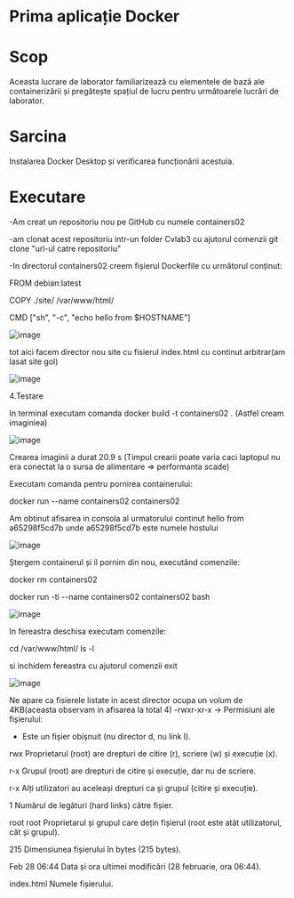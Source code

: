# Prima aplicație Docker

# Scop
Aceasta lucrare de laborator familiarizează cu elementele de bază ale containerizării și pregătește spațiul de lucru pentru următoarele lucrări de laborator.

# Sarcina

Instalarea Docker Desktop și verificarea funcționării acestuia.

# Executare 

-Am creat un repositoriu nou pe GitHub cu numele containers02 

-am clonat acest repositoriu intr-un folder Cvlab3 cu ajutorul comenzii git clone "url-ul catre repositoriu"

-In directorul containers02 creem fișierul Dockerfile cu următorul conținut:

FROM debian:latest

COPY ./site/ /var/www/html/

CMD ["sh", "-c", "echo hello from $HOSTNAME"]

![image](https://github.com/user-attachments/assets/f9aa7ae2-7b53-45a2-9b9f-9359ff691a31)

tot aici facem director nou site cu fisierul index.html cu continut arbitrar(am lasat site gol)

![image](https://github.com/user-attachments/assets/8270046c-e3bf-4a8f-8314-eb9a1dca3be4)

4.Testare 

In terminal executam comanda docker build -t containers02 . (Astfel cream imaginiea)

![image](https://github.com/user-attachments/assets/634ec4a5-1bbf-4aaa-834f-cab1245109bb)

Crearea imaginii a durat 20.9 s (Timpul crearii poate varia caci laptopul nu era conectat la o sursa de alimentare => performanta scade)

Executam comanda pentru pornirea containerului: 

docker run --name containers02 containers02

Am obtinut afisarea in consola al urmatorului continut hello from a65298f5cd7b unde a65298f5cd7b este numele hostului 

![image](https://github.com/user-attachments/assets/ed1116bd-7bd1-484b-8d96-dea81c1daef6)

Ștergem containerul și il pornim din nou, executând comenzile:

docker rm containers02

docker run -ti --name containers02 containers02 bash

![image](https://github.com/user-attachments/assets/70c41373-6d67-42c8-bb2c-80eb5e9732ec)

In fereastra deschisa executam comenzile:

cd /var/www/html/
ls -l

si inchidem fereastra cu ajutorul comenzii exit

![image](https://github.com/user-attachments/assets/c24d7ec0-a6da-4de0-bfbf-dcb6faf1a419)

Ne apare ca fisierele listate in acest director ocupa un volum de 4KB(aceasta observam in afisarea la total 4)
-rwxr-xr-x → Permisiuni ale fișierului:

- Este un fișier obișnuit (nu director d, nu link l).

rwx Proprietarul (root) are drepturi de citire (r), scriere (w) și execuție (x).

r-x Grupul (root) are drepturi de citire și execuție, dar nu de scriere.

r-x Alți utilizatori au aceleași drepturi ca și grupul (citire și execuție).

1 Numărul de legături (hard links) către fișier.

root root Proprietarul și grupul care dețin fișierul (root este atât utilizatorul, cât și grupul).

215 Dimensiunea fișierului în bytes (215 bytes).

Feb 28 06:44 Data și ora ultimei modificări (28 februarie, ora 06:44).

index.html Numele fișierului.
